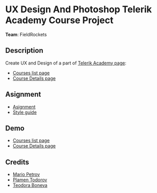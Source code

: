 # UX Design And Photoshop Telerik Academy Course Project

**Team**: FieldRockets

## Description

Create UX and Design of a part of [Telerik Academy page](http://ui.telerikacademy.com):

  - [Courses list page](http://ui.telerikacademy.com/Courses/Courses/List)
  - [Course Details page](http://ui.telerikacademy.com/Courses/Courses/Details/383)
  
## Asignment

  - [Asignment](https://github.com/TelerikAcademy/UX-Design-and-Photoshop/tree/master/Course-Project)
  - [Style guide](https://github.com/TelerikAcademy/UX-Design-and-Photoshop/blob/master/Course-Project/StyleGuide.psd)

## Demo

  - [Courses list page](http://htmlpreview.github.io/?https://github.com/plamenvt/FieldRockets/blob/master/src/courses.html)
  - [Course Details page](http://htmlpreview.github.io/?https://github.com/plamenvt/FieldRockets/blob/master/src/course-details.html)
  
## Credits

  - [Mario Petrov](https://github.com/whisper95)
  - [Plamen Todorov](https://github.com/plamenvt)
  - [Teodora Boneva](https://github.com/teddy-b)
  
